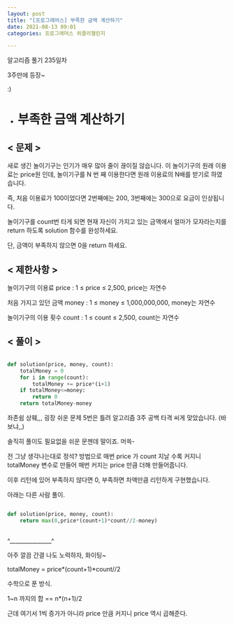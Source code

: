 ```yaml
---
layout: post
title: "[프로그래머스] 부족한 금액 계산하기"
date: 2021-08-13 09:01
categories: 프로그래머스 위클리챌린지

---
```


알고리즘 풀기 235일차

3주만에 등장~

:)

- # 부족한 금액 계산하기


## < 문제 >

새로 생긴 놀이기구는 인기가 매우 많아 줄이 끊이질 않습니다. 이 놀이기구의 원래 이용료는 price원 인데, 놀이기구를 N 번 째 이용한다면 원래 이용료의 N배를 받기로 하였습니다. 

즉, 처음 이용료가 100이었다면 2번째에는 200, 3번째에는 300으로 요금이 인상됩니다.

놀이기구를 count번 타게 되면 현재 자신이 가지고 있는 금액에서 얼마가 모자라는지를 return 하도록 solution 함수를 완성하세요.

단, 금액이 부족하지 않으면 0을 return 하세요.

## < 제한사항 >

놀이기구의 이용료 price : 1 ≤ price ≤ 2,500, price는 자연수

처음 가지고 있던 금액 money : 1 ≤ money ≤ 1,000,000,000, money는 자연수

놀이기구의 이용 횟수 count : 1 ≤ count ≤ 2,500, count는 자연수

## < 풀이 >

```python

def solution(price, money, count):
    totalMoney = 0
    for i in range(count):
        totalMoney += price*(i+1)
    if totalMoney<=money:
        return 0
    return totalMoney-money

```

좌존쉼 상훼,,, 굉장 쉬운 문제 5번은 틀려 알고리즘 3주 공백 타격 씨게 맞았습니다. (바보냐,,)

솔직히 풀이도 필요없을 쉬운 문젠데 말이죠. 머쓱-

전 그냥 생각나는대로 정석? 방법으로 매번 price 가 count 지날 수록 커지니 totalMoney 변수로 만들어 매번 커지는 price 만큼 더해 만들어줍니다.

이후 리턴에 있어 부족하지 않다면 0, 부족하면 차액만큼 리턴하게 구현했습니다.

아래는 다른 사람 풀이.


```python

def solution(price, money, count):
    return max(0,price*(count+1)*count//2-money)
    
```


^_______________^

아주 깔끔 간결
나도 노력하자, 화이팅~ 

totalMoney = price*(count+1)*count//2

수학으로 푼 방식.

1~n 까지의 합  == n*(n+1)/2

근데 여기서 1씩 증가가 아니라 price 만큼 커지니 price 역시 곱해준다. 

